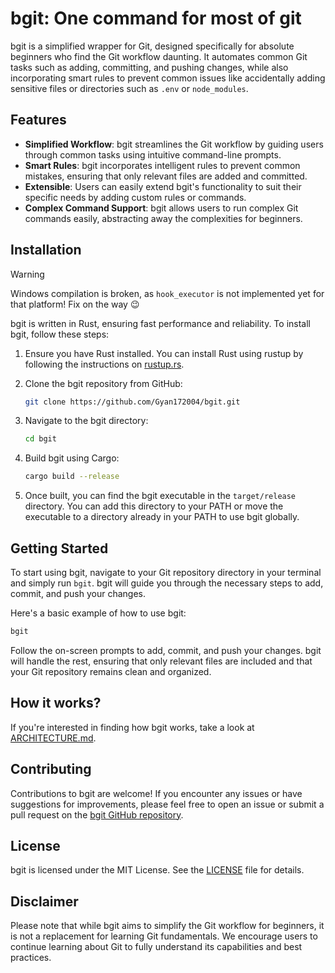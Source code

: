 # bgit: One command for most of git

bgit is a simplified wrapper for Git, designed specifically for absolute beginners who find the Git workflow daunting. It automates common Git tasks such as adding, committing, and pushing changes, while also incorporating smart rules to prevent common issues like accidentally adding sensitive files or directories such as `.env` or `node_modules`.

## Features

- **Simplified Workflow**: bgit streamlines the Git workflow by guiding users through common tasks using intuitive command-line prompts.
- **Smart Rules**: bgit incorporates intelligent rules to prevent common mistakes, ensuring that only relevant files are added and committed.
- **Extensible**: Users can easily extend bgit's functionality to suit their specific needs by adding custom rules or commands.
- **Complex Command Support**: bgit allows users to run complex Git commands easily, abstracting away the complexities for beginners.

## Installation

> [!WARNING]
> Windows compilation is broken, as `hook_executor` is not implemented yet for that platform! Fix on the way :wink:

bgit is written in Rust, ensuring fast performance and reliability. To install bgit, follow these steps:

1. Ensure you have Rust installed. You can install Rust using rustup by following the instructions on [rustup.rs](https://rustup.rs/).
2. Clone the bgit repository from GitHub:

    ```bash
    git clone https://github.com/Gyan172004/bgit.git
    ```

3. Navigate to the bgit directory:

    ```bash
    cd bgit
    ```

4. Build bgit using Cargo:

    ```bash
    cargo build --release
    ```

5. Once built, you can find the bgit executable in the `target/release` directory. You can add this directory to your PATH or move the executable to a directory already in your PATH to use bgit globally.

## Getting Started

To start using bgit, navigate to your Git repository directory in your terminal and simply run `bgit`. bgit will guide you through the necessary steps to add, commit, and push your changes.

Here's a basic example of how to use bgit:

```bash
bgit
```

Follow the on-screen prompts to add, commit, and push your changes. bgit will handle the rest, ensuring that only relevant files are included and that your Git repository remains clean and organized.

## How it works?

If you're interested in finding how bgit works, take a look at [ARCHITECTURE.md](./docs/ARCHITECTURE.md).

## Contributing

Contributions to bgit are welcome! If you encounter any issues or have suggestions for improvements, please feel free to open an issue or submit a pull request on the [bgit GitHub repository](https://github.com/Gyan172004/bgit).

## License

bgit is licensed under the MIT License. See the [LICENSE](https://github.com/Gyan172004/bgit/blob/main/LICENSE) file for details.

## Disclaimer

Please note that while bgit aims to simplify the Git workflow for beginners, it is not a replacement for learning Git fundamentals. We encourage users to continue learning about Git to fully understand its capabilities and best practices.
